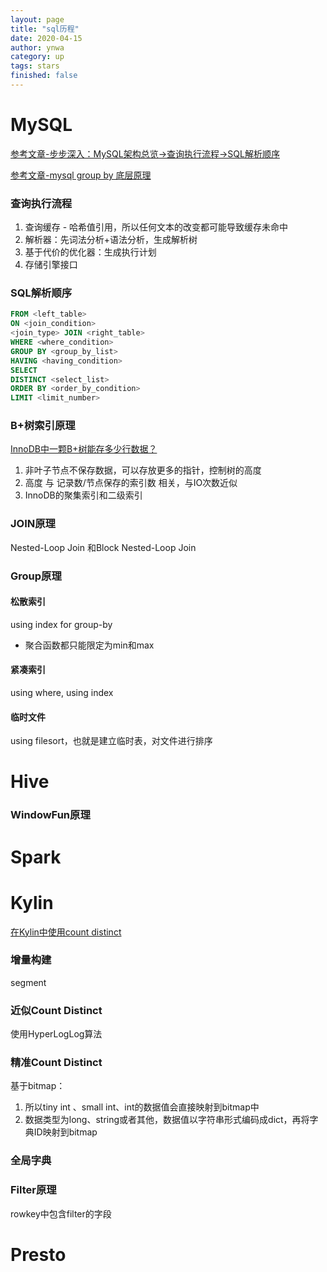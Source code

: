 ```yaml
---
layout: page
title: "sql历程"
date: 2020-04-15
author: ynwa
category: up
tags: stars
finished: false
---
```




# MySQL

[参考文章-步步深入：MySQL架构总览->查询执行流程->SQL解析顺序](https://www.cnblogs.com/annsshadow/p/5037667.html)

[参考文章-mysql group by 底层原理](https://www.cnblogs.com/pc-boke/articles/9916594.html)

### 查询执行流程

1. 查询缓存 - 哈希值引用，所以任何文本的改变都可能导致缓存未命中
2. 解析器：先词法分析+语法分析，生成解析树
3. 基于代价的优化器：生成执行计划
4. 存储引擎接口

### SQL解析顺序

```sql
FROM <left_table>
ON <join_condition>
<join_type> JOIN <right_table>
WHERE <where_condition>
GROUP BY <group_by_list>
HAVING <having_condition>
SELECT 
DISTINCT <select_list>
ORDER BY <order_by_condition>
LIMIT <limit_number>
```

### B+树索引原理

[InnoDB中一颗B+树能存多少行数据？](https://www.jianshu.com/p/3578beed5a68)

1. 非叶子节点不保存数据，可以存放更多的指针，控制树的高度
2. 高度 与 记录数/节点保存的索引数 相关，与IO次数近似
3. InnoDB的聚集索引和二级索引

### JOIN原理

Nested-Loop Join 和Block Nested-Loop Join

### Group原理

#### 松散索引

using index for group-by

- 聚合函数都只能限定为min和max

#### 紧凑索引

using where, using index

#### 临时文件

using filesort，也就是建立临时表，对文件进行排序



# Hive





### WindowFun原理



# Spark





# Kylin

[在Kylin中使用count distinct](http://lxw1234.com/archives/2016/08/712.htm)

### 增量构建

segment

### 近似Count Distinct

使用HyperLogLog算法

### 精准Count Distinct

基于bitmap：

1. 所以tiny int 、small int、int的数据值会直接映射到bitmap中
2. 数据类型为long、string或者其他，数据值以字符串形式编码成dict，再将字典ID映射到bitmap

### 全局字典



### Filter原理

rowkey中包含filter的字段







# Presto


